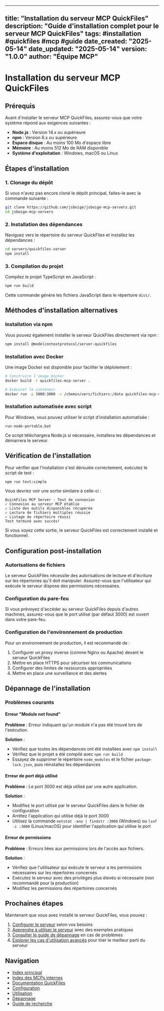 ﻿<!-- START_SECTION: metadata -->
---
title: "Installation du serveur MCP QuickFiles"
description: "Guide d'installation complet pour le serveur MCP QuickFiles"
tags: #installation #quickfiles #mcp #guide
date_created: "2025-05-14"
date_updated: "2025-05-14"
version: "1.0.0"
author: "Équipe MCP"
---
<!-- END_SECTION: metadata -->

# Installation du serveur MCP QuickFiles

<!-- START_SECTION: prerequisites -->
## Prérequis

Avant d'installer le serveur MCP QuickFiles, assurez-vous que votre système répond aux exigences suivantes :

- **Node.js** : Version 14.x ou supérieure
- **npm** : Version 6.x ou supérieure
- **Espace disque** : Au moins 100 Mo d'espace libre
- **Mémoire** : Au moins 512 Mo de RAM disponible
- **Système d'exploitation** : Windows, macOS ou Linux
<!-- END_SECTION: prerequisites -->

<!-- START_SECTION: installation_steps -->
## Étapes d'installation

### 1. Clonage du dépôt

Si vous n'avez pas encore cloné le dépôt principal, faites-le avec la commande suivante :

```bash
git clone https://github.com/jsboige/jsboige-mcp-servers.git
cd jsboige-mcp-servers
```

### 2. Installation des dépendances

Naviguez vers le répertoire du serveur QuickFiles et installez les dépendances :

```bash
cd servers/quickfiles-server
npm install
```

### 3. Compilation du projet

Compilez le projet TypeScript en JavaScript :

```bash
npm run build
```

Cette commande génère les fichiers JavaScript dans le répertoire `dist/`.
<!-- END_SECTION: installation_steps -->

<!-- START_SECTION: installation_methods -->
## Méthodes d'installation alternatives

### Installation via npm

Vous pouvez également installer le serveur QuickFiles directement via npm :

```bash
npm install @modelcontextprotocol/server-quickfiles
```

### Installation avec Docker

Une image Docker est disponible pour faciliter le déploiement :

```bash
# Construire l'image Docker
docker build -t quickfiles-mcp-server .

# Exécuter le conteneur
docker run -p 3000:3000 -v /chemin/vers/fichiers:/data quickfiles-mcp-server
```

### Installation automatisée avec script

Pour Windows, vous pouvez utiliser le script d'installation automatisée :

```batch
run-node-portable.bat
```

Ce script téléchargera Node.js si nécessaire, installera les dépendances et démarrera le serveur.
<!-- END_SECTION: installation_methods -->

<!-- START_SECTION: verification -->
## Vérification de l'installation

Pour vérifier que l'installation s'est déroulée correctement, exécutez le script de test :

```bash
npm run test:simple
```

Vous devriez voir une sortie similaire à celle-ci :

```
QuickFiles MCP Server - Test de connexion
✓ Connexion au serveur MCP établie
✓ Liste des outils disponibles récupérée
✓ Lecture de fichiers multiples réussie
✓ Listage de répertoire réussi
Test terminé avec succès!
```

Si vous voyez cette sortie, le serveur QuickFiles est correctement installé et fonctionnel.
<!-- END_SECTION: verification -->

<!-- START_SECTION: post_installation -->
## Configuration post-installation

### Autorisations de fichiers

Le serveur QuickFiles nécessite des autorisations de lecture et d'écriture sur les répertoires qu'il doit manipuler. Assurez-vous que l'utilisateur qui exécute le serveur dispose des permissions nécessaires.

### Configuration du pare-feu

Si vous prévoyez d'accéder au serveur QuickFiles depuis d'autres machines, assurez-vous que le port utilisé (par défaut 3000) est ouvert dans votre pare-feu.

### Configuration de l'environnement de production

Pour un environnement de production, il est recommandé de :

1. Configurer un proxy inverse (comme Nginx ou Apache) devant le serveur QuickFiles
2. Mettre en place HTTPS pour sécuriser les communications
3. Configurer des limites de ressources appropriées
4. Mettre en place une surveillance et des alertes
<!-- END_SECTION: post_installation -->

<!-- START_SECTION: troubleshooting -->
## Dépannage de l'installation

### Problèmes courants

#### Erreur "Module not found"

**Problème** : Erreur indiquant qu'un module n'a pas été trouvé lors de l'exécution.

**Solution** :
- Vérifiez que toutes les dépendances ont été installées avec `npm install`
- Vérifiez que le projet a été compilé avec `npm run build`
- Essayez de supprimer le répertoire `node_modules` et le fichier `package-lock.json`, puis réinstallez les dépendances

#### Erreur de port déjà utilisé

**Problème** : Le port 3000 est déjà utilisé par une autre application.

**Solution** :
- Modifiez le port utilisé par le serveur QuickFiles dans le fichier de configuration
- Arrêtez l'application qui utilise déjà le port 3000
- Utilisez la commande `netstat -ano | findstr :3000` (Windows) ou `lsof -i :3000` (Linux/macOS) pour identifier l'application qui utilise le port

#### Erreur de permissions

**Problème** : Erreurs liées aux permissions lors de l'accès aux fichiers.

**Solution** :
- Vérifiez que l'utilisateur qui exécute le serveur a les permissions nécessaires sur les répertoires concernés
- Exécutez le serveur avec des privilèges plus élevés si nécessaire (non recommandé pour la production)
- Modifiez les permissions des répertoires concernés
<!-- END_SECTION: troubleshooting -->

<!-- START_SECTION: next_steps -->
## Prochaines étapes

Maintenant que vous avez installé le serveur QuickFiles, vous pouvez :

1. [Configurer le serveur](CONFIGURATION.md) selon vos besoins
2. [Apprendre à utiliser le serveur](USAGE.md) avec des exemples pratiques
3. [Consulter le guide de dépannage](TROUBLESHOOTING.md) en cas de problèmes
4. [Explorer les cas d'utilisation avancés](../../docs/quickfiles-use-cases.md) pour tirer le meilleur parti du serveur
<!-- END_SECTION: next_steps -->

<!-- START_SECTION: navigation -->
## Navigation

- [Index principal](../../../INDEX.md)
- [Index des MCPs internes](../../INDEX.md)
- [Documentation QuickFiles](./README.md)
- [Configuration](./CONFIGURATION.md)
- [Utilisation](./USAGE.md)
- [Dépannage](./TROUBLESHOOTING.md)
- [Guide de recherche](../../../SEARCH.md)
<!-- END_SECTION: navigation -->